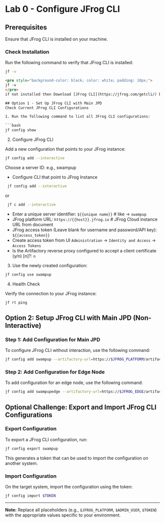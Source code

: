 # Lab 0 - Configure JFrog CLI

## Prerequisites

Ensure that JFrog CLI is installed on your machine.

### Check Installation

Run the following command to verify that JFrog CLI is installed:

```bash
jf -v
```

```html
<pre style="background-color: black; color: white; padding: 10px;">
jf -v
</pre>
if not installed then Download [JFrog CLI](https://jfrog.com/getcli/) based on our machine.

## Option 1 - Set Up JFrog CLI with Main JPD
Check Current JFrog CLI Configurations

1. Run the following command to list all JFrog CLI configurations:

```bash
jf config show
```
2. Configure JFrog CLI

Add a new configuration that points to your JFrog instance:

```bash
jf config add --interactive
```
Choose a server ID: e.g., swampup
- Configure CLI that point to JFrog Instance
```bash 
 jf config add --interactive
 ``` 
or
```bash 
 jf c add --interactive
 ``` 
    
- Enter a unique server identifier: ```${{unique name}}```        # like -> `swampup`
- JFrog platform URL: ```https://{{host}}.jfrog.io```             # JFrog Cloud instance URL from document
- JFrog access token (Leave blank for username and password/API key): ```${{access_token}}```
- Create access token from UI ``Administration`` -> ``Identity and Access`` -> ``Access Tokens``
- Is the Artifactory reverse proxy configured to accept a client certificate (y/n) [n]?: ``n``


3. Use the newly created configuration:

```bash
jf config use swampup
```
4. Health Check

Verify the connection to your JFrog instance:

```bash
jf rt ping
```

## Option 2: Setup JFrog CLI with Main JPD (Non-Interactive)

### Step 1: Add Configuration for Main JPD
To configure JFrog CLI without interaction, use the following command:
```bash
jf config add swampup --artifactory-url=https://$JFROG_PLATFORM/artifactory --user=$ADMIN_USER --password=$ADMIN_PASSWORD --interactive=false
```

### Step 2: Add Configuration for Edge Node
To add configuration for an edge node, use the following command:
```bash
jf config add swampupedge --artifactory-url=https://$JFROG_EDGE/artifactory --user=$ADMIN_USER --password=$ADMIN_PASSWORD --interactive=false
```

## Optional Challenge: Export and Import JFrog CLI Configurations

### Export Configuration
To export a JFrog CLI configuration, run:
```bash
jf config export swampup
```
This generates a token that can be used to import the configuration on another system.

### Import Configuration
On the target system, import the configuration using the token:
```bash
jf config import $TOKEN
```

---

**Note:** Replace all placeholders (e.g., `$JFROG_PLATFORM`, `$ADMIN_USER`, `$TOKEN`) with the appropriate values specific to your environment.